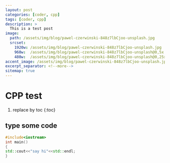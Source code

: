 ```yaml
---
layout: post
categories: [coder, cpp]
tags: [coder, cpp]
description: > 
  This is a test post
image: 
  path: /assets/img/blog/pawel-czerwinski-848z7lbCjoo-unsplash.jpg
  srcset: 
    1920w: /assets/img/blog/pawel-czerwinski-848z7lbCjoo-unsplash.jpg
    960w:  /assets/img/blog/pawel-czerwinski-848z7lbCjoo-unsplash@0,5x.jpg
    480w:  /assets/img/blog/pawel-czerwinski-848z7lbCjoo-unsplash@0,25x.jpg
accent_image: /assets/img/blog/pawel-czerwinski-848z7lbCjoo-unsplash.jpg
excerpt_separator: <!--more-->
sitemap: true
---
```


# CPP test

1. replace by toc
{:toc}

## type some code
~~~cpp
#include<iostream>
int main()
{
std::cout<<"say hi"<<std::endl;
}
~~~
